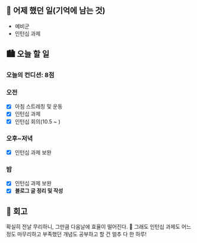## 🌃 어제 했던 일(기억에 남는 것)

- 예비군
- 인턴십 과제

## 🏙️ 오늘 할 일

### 오늘의 컨디션: 8점

### 오전

- [x] 아침 스트레칭 및 운동
- [x] 인턴십 과제
- [x] 인턴십 회의(10.5 ~ )

### 오후~저녁

- [x] 인턴십 과제 보완

### 밤

- [x] 인턴십 과제 보완
- [x] **블로그 글 정리 및 작성**

## 🌆 회고

확실히 전날 무리하니, 그만큼 다음날에 효율이 떨어진다. 🤣 그래도 인턴십 과제도 어느정도 마무리하고 부족했던 개념도 공부하고 할 건 얼추 다 한 하루!
